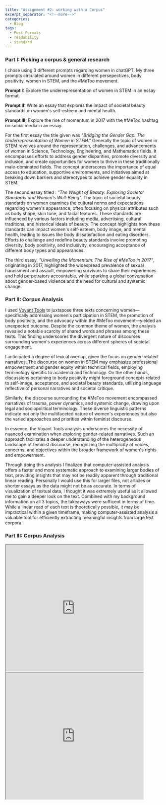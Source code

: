 ```yaml
---
title: "Assignment #2: working with a Corpus"
excerpt_separator: "<!--more-->"
categories:
  - Blog
tags:
  - Post Formats
  - readability
  - standard
---
```


### Part I: Picking a corpus & general research

I chose using 3 different prompts regarding women in chatGPT. My three prompts circulated around women in different persepectives, body positivity, women in STEM, and the #MeToo movement.

**Prompt I:** Explore the underrepresentation of women in STEM in an essay format.

**Prompt II:** Write an essay that explores the impact of societal beauty standards on women's self-esteem and mental health.

**Prompt III:** Explore the rise of momentum in 2017 with the #MeToo hashtag on social media in an essay.

For the first essay the title given was _"Bridging the Gender Gap: The Underrepresentation of Women in STEM."_ Generally 
the topic of women in STEM revolves around the representation, challenges, and advancements of women in Science, Technology, Engineering, and Mathematics fields. It encompasses efforts to address gender disparities, promote diversity and inclusion, and create opportunities for women to thrive in these traditionally male-dominated fields. The concept underscores the importance of equal access to education, supportive environments, and initiatives aimed at breaking down barriers and stereotypes to achieve gender equality in STEM.

The second essay titled : _"The Weight of Beauty: Exploring Societal Standards and Women's Well-Being"._ The topic of societal beauty standards on women examines the cultural norms and expectations regarding women's appearance, often focusing on physical attributes such as body shape, skin tone, and facial features. These standards are influenced by various factors including media, advertising, cultural traditions, and historical ideals of beauty. The concept highlights how these standards can impact women's self-esteem, body image, and mental health, leading to issues like body dissatisfaction and eating disorders. Efforts to challenge and redefine beauty standards involve promoting diversity, body positivity, and inclusivity, encouraging acceptance of different body types and appearances.

The third essay, _"Unveiling the Momentum: The Rise of #MeToo in 2017"_, originating in 2017, highlighted the widespread prevalence of sexual harassment and assault, empowering survivors to share their experiences and hold perpetrators accountable, while sparking a global conversation about gender-based violence and the need for cultural and systemic change.

### Part II: Corpus Analysis
I used [Voyant Tools](https://voyant-tools.org/) to juxtapose three texts concerning women—specifically addressing women's participation in STEM, the promotion of body positivity, and the advocacy within the #MeToo movement—yielded an unexpected outcome. Despite the common theme of women, the analysis revealed a notable scarcity of shared words and phrases among these texts. This finding underscores the divergent nature of discourses surrounding women's experiences across different spheres of societal engagement.

I anticipated a degree of lexical overlap, given the focus on gender-related narratives. The discourse on women in STEM may emphasize professional empowerment and gender equity within technical fields, employing terminology specific to academia and technology. On the other hands, discussions pertaining to body positivity might foreground concepts related to self-image, acceptance, and societal beauty standards, utilizing language reflective of personal narratives and societal critique.

Similarly, the discourse surrounding the #MeToo movement encompassed narratives of trauma, power dynamics, and systemic change, drawing upon legal and sociopolitical terminology. These diverse linguistic patterns indicate not only the multifaceted nature of women's experiences but also the varied approaches and priorities within feminist discourse.

In essence, the Voyant Tools analysis underscores the necessity of nuanced examination when exploring gender-related narratives. Such an approach facilitates a deeper understanding of the heterogeneous landscape of feminist discourse, recognizing the multiplicity of voices, concerns, and objectives within the broader framework of women's rights and empowerment.

Through doing this analysis I finalized that computer-assisted analysis offers a faster and more systematic approach to examining larger bodies of text, providing insights that may not be readily apparent through traditional linear reading. Personally I would use this for larger files, not articles or shorter essays as the data might not be as accurate. In terms of visualization of textual data, I thought it was extremely useful as it allowed me to gain a deeper look on the text. Combined with my background information on all 3 topics, the takeaways were sufficent in terms of time. While a linear read of each text is theoretically possible, it may be impractical within a given timeframe, making computer-assisted analysis a valuable tool for efficiently extracting meaningful insights from large text corpora.

### Part III: Corpus Analysis

<iframe style='width: 444px; height: 408px;' src='https://voyant-tools.org/?corpus=01884f9c133ee11017abca62325711c3&visible=25&view=Cirrus'></iframe>

<iframe style='width: 444px; height: 408px;' src='https://voyant-tools.org/?corpus=01884f9c133ee11017abca62325711c3&query=Gender&view=Trends'></iframe>

